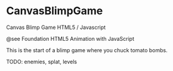CanvasBlimpGame
===============

Canvas Blimp Game HTML5 / Javascript

@see Foundation HTML5 Animation with JavaScript

This is the start of a blimp game where you chuck tomato bombs.  

TODO: enemies, splat, levels